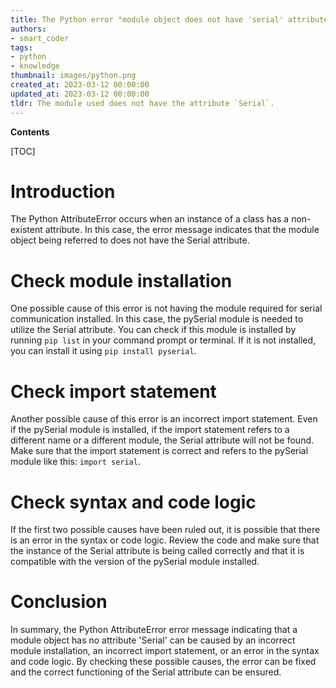 ```yaml
---
title: The Python error "module object does not have 'serial' attribute"
authors:
- smart_coder
tags:
- python
- knowledge
thumbnail: images/python.png
created_at: 2023-03-12 00:00:00
updated_at: 2023-03-12 00:00:00
tldr: The module used does not have the attribute `Serial`.
---
```


**Contents**

[TOC]

# Introduction
The Python AttributeError occurs when an instance of a class has a non-existent attribute. In this case, the error message indicates that the module object being referred to does not have the Serial attribute.

# Check module installation
One possible cause of this error is not having the module required for serial communication installed. In this case, the pySerial module is needed to utilize the Serial attribute. You can check if this module is installed by running `pip list` in your command prompt or terminal. If it is not installed, you can install it using `pip install pyserial`.

# Check import statement
Another possible cause of this error is an incorrect import statement. Even if the pySerial module is installed, if the import statement refers to a different name or a different module, the Serial attribute will not be found. Make sure that the import statement is correct and refers to the pySerial module like this: `import serial`.

# Check syntax and code logic
If the first two possible causes have been ruled out, it is possible that there is an error in the syntax or code logic. Review the code and make sure that the instance of the Serial attribute is being called correctly and that it is compatible with the version of the pySerial module installed.

# Conclusion
In summary, the Python AttributeError error message indicating that a module object has no attribute 'Serial' can be caused by an incorrect module installation, an incorrect import statement, or an error in the syntax and code logic. By checking these possible causes, the error can be fixed and the correct functioning of the Serial attribute can be ensured.
